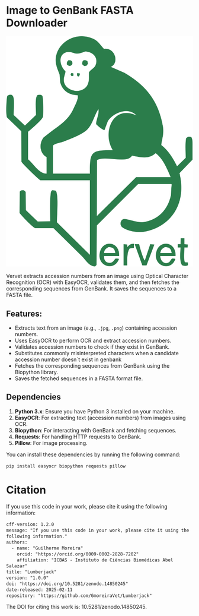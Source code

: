 # Image to GenBank FASTA Downloader
![plot](Untitled-1.png)

Vervet extracts accession numbers from an image using Optical Character Recognition (OCR) with EasyOCR, validates them, and then fetches the corresponding sequences from GenBank. It saves the sequences to a FASTA file.

## Features:
- Extracts text from an image (e.g., `.jpg`, `.png`) containing accession numbers.
- Uses EasyOCR to perform OCR and extract accession numbers.
- Validates accession numbers to check if they exist in GenBank.
- Substitutes commonly misinterpreted characters when a candidate accession number doesn´t exist in genbank
- Fetches the corresponding sequences from GenBank using the Biopython library.
- Saves the fetched sequences in a FASTA format file.

## Dependencies

1. **Python 3.x**: Ensure you have Python 3 installed on your machine.
2. **EasyOCR**: For extracting text (accession numbers) from images using OCR.
3. **Biopython**: For interacting with GenBank and fetching sequences.
4. **Requests**: For handling HTTP requests to GenBank.
5. **Pillow**: For image processing.
   
You can install these dependencies by running the following command:

```bash
pip install easyocr biopython requests pillow
```

# Citation
If you use this code in your work, please cite it using the following information:
```
cff-version: 1.2.0
message: "If you use this code in your work, please cite it using the following information."
authors:
  - name: "Guilherme Moreira"
    orcid: "https://orcid.org/0009-0002-2828-7202"
    affiliation: "ICBAS - Instituto de Ciências Biomédicas Abel Salazar"
title: "Lumberjack"
version: "1.0.0"
doi: "https://doi.org/10.5281/zenodo.14850245"
date-released: 2025-02-11
repository: "https://github.com/GmoreiraVet/Lumberjack"
```
The DOI for citing this work is: 10.5281/zenodo.14850245.
